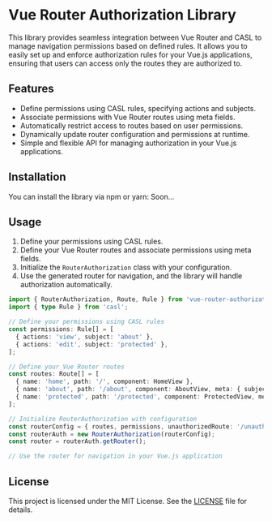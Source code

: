 # Vue Router Authorization Library

This library provides seamless integration between Vue Router and CASL to manage navigation permissions based on defined rules. It allows you to easily set up and enforce authorization rules for your Vue.js applications, ensuring that users can access only the routes they are authorized to.

## Features

- Define permissions using CASL rules, specifying actions and subjects.
- Associate permissions with Vue Router routes using meta fields.
- Automatically restrict access to routes based on user permissions.
- Dynamically update router configuration and permissions at runtime.
- Simple and flexible API for managing authorization in your Vue.js applications.

## Installation

You can install the library via npm or yarn:
Soon...
<!--
```bash
npm install vue-router-authorization
# or
yarn add vue-router-authorization
```
-->
## Usage

1. Define your permissions using CASL rules.
2. Define your Vue Router routes and associate permissions using meta fields.
3. Initialize the `RouterAuthorization` class with your configuration.
4. Use the generated router for navigation, and the library will handle authorization automatically.

```typescript
import { RouterAuthorization, Route, Rule } from 'vue-router-authorization';
import { type Rule } from 'casl';

// Define your permissions using CASL rules
const permissions: Rule[] = [
  { actions: 'view', subject: 'about' },
  { actions: 'edit', subject: 'protected' },
];

// Define your Vue Router routes
const routes: Route[] = [
  { name: 'home', path: '/', component: HomeView },
  { name: 'about', path: '/about', component: AboutView, meta: { subject: 'about', action: 'view' } },
  { name: 'protected', path: '/protected', component: ProtectedView, meta: { subject: 'protected', action: 'view' } },
];

// Initialize RouterAuthorization with configuration
const routerConfig = { routes, permissions, unauthorizedRoute: '/unauthorized' };
const routerAuth = new RouterAuthorization(routerConfig);
const router = routerAuth.getRouter();

// Use the router for navigation in your Vue.js application
```
## License

This project is licensed under the MIT License. See the [LICENSE](LICENSE) file for details.

